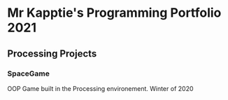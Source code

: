 # Mr Kapptie's Programming Portfolio 2021

## Processing Projects

### SpaceGame
OOP Game built in the Processing environement. Winter of 2020
